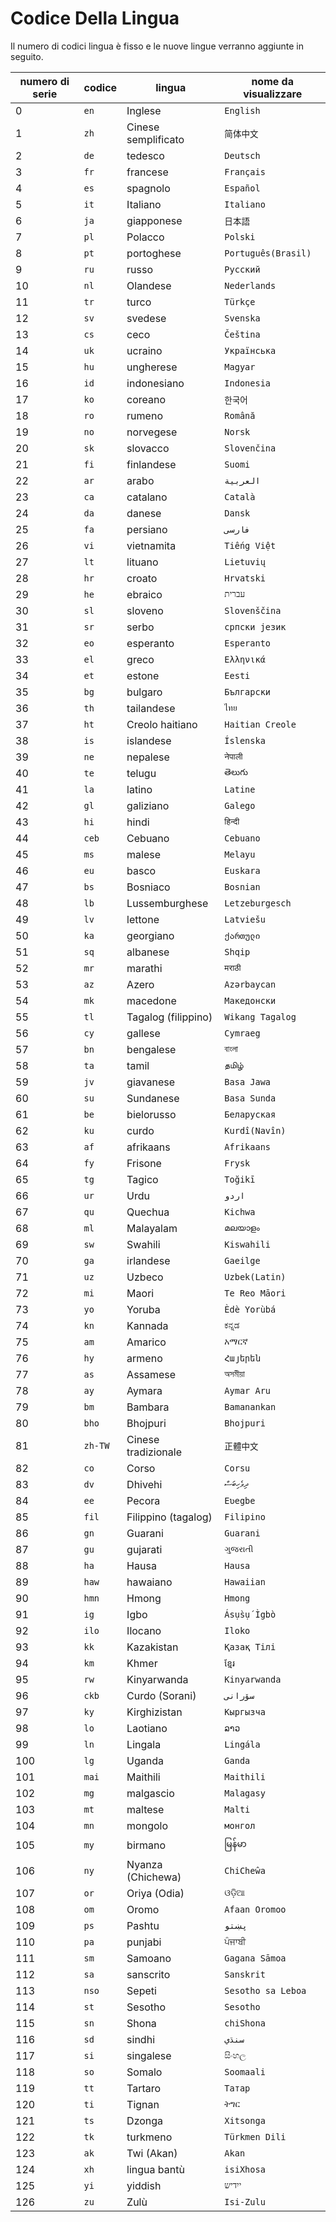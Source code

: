# Codice Della Lingua

Il numero di codici lingua è fisso e le nuove lingue verranno aggiunte in seguito.

| numero di serie | codice | lingua | nome da visualizzare |
| - | - | - | - |
| 0 | `en` | Inglese | `English` |
| 1 | `zh` | Cinese semplificato | `简体中文` |
| 2 | `de` | tedesco | `Deutsch` |
| 3 | `fr` | francese | `Français` |
| 4 | `es` | spagnolo | `Español` |
| 5 | `it` | Italiano | `Italiano` |
| 6 | `ja` | giapponese | `日本語` |
| 7 | `pl` | Polacco | `Polski` |
| 8 | `pt` | portoghese | `Português(Brasil)` |
| 9 | `ru` | russo | `Русский` |
| 10 | `nl` | Olandese | `Nederlands` |
| 11 | `tr` | turco | `Türkçe` |
| 12 | `sv` | svedese | `Svenska` |
| 13 | `cs` | ceco | `Čeština` |
| 14 | `uk` | ucraino | `Українська` |
| 15 | `hu` | ungherese | `Magyar` |
| 16 | `id` | indonesiano | `Indonesia` |
| 17 | `ko` | coreano | `한국어` |
| 18 | `ro` | rumeno | `Română` |
| 19 | `no` | norvegese | `Norsk` |
| 20 | `sk` | slovacco | `Slovenčina` |
| 21 | `fi` | finlandese | `Suomi` |
| 22 | `ar` | arabo | `العربية` |
| 23 | `ca` | catalano | `Català` |
| 24 | `da` | danese | `Dansk` |
| 25 | `fa` | persiano | `فارسی` |
| 26 | `vi` | vietnamita | `Tiếng Việt` |
| 27 | `lt` | lituano | `Lietuvių` |
| 28 | `hr` | croato | `Hrvatski` |
| 29 | `he` | ebraico | `עברית` |
| 30 | `sl` | sloveno | `Slovenščina` |
| 31 | `sr` | serbo | `српски језик` |
| 32 | `eo` | esperanto | `Esperanto` |
| 33 | `el` | greco | `Ελληνικά` |
| 34 | `et` | estone | `Eesti` |
| 35 | `bg` | bulgaro | `Български` |
| 36 | `th` | tailandese | `ไทย` |
| 37 | `ht` | Creolo haitiano | `Haitian Creole` |
| 38 | `is` | islandese | `Íslenska` |
| 39 | `ne` | nepalese | `नेपाली` |
| 40 | `te` | telugu | `తెలుగు` |
| 41 | `la` | latino | `Latine` |
| 42 | `gl` | galiziano | `Galego` |
| 43 | `hi` | hindi | `हिन्दी` |
| 44 | `ceb` | Cebuano | `Cebuano` |
| 45 | `ms` | malese | `Melayu` |
| 46 | `eu` | basco | `Euskara` |
| 47 | `bs` | Bosniaco | `Bosnian` |
| 48 | `lb` | Lussemburghese | `Letzeburgesch` |
| 49 | `lv` | lettone | `Latviešu` |
| 50 | `ka` | georgiano | `ქართული` |
| 51 | `sq` | albanese | `Shqip` |
| 52 | `mr` | marathi | `मराठी` |
| 53 | `az` | Azero | `Azərbaycan` |
| 54 | `mk` | macedone | `Македонски` |
| 55 | `tl` | Tagalog (filippino) | `Wikang Tagalog` |
| 56 | `cy` | gallese | `Cymraeg` |
| 57 | `bn` | bengalese | `বাংলা` |
| 58 | `ta` | tamil | `தமிழ்` |
| 59 | `jv` | giavanese | `Basa Jawa` |
| 60 | `su` | Sundanese | `Basa Sunda` |
| 61 | `be` | bielorusso | `Беларуская` |
| 62 | `ku` | curdo | `Kurdî(Navîn)` |
| 63 | `af` | afrikaans | `Afrikaans` |
| 64 | `fy` | Frisone | `Frysk` |
| 65 | `tg` | Tagico | `Toğikī` |
| 66 | `ur` | Urdu | `اردو` |
| 67 | `qu` | Quechua | `Kichwa` |
| 68 | `ml` | Malayalam | `മലയാളം` |
| 69 | `sw` | Swahili | `Kiswahili` |
| 70 | `ga` | irlandese | `Gaeilge` |
| 71 | `uz` | Uzbeco | `Uzbek(Latin)` |
| 72 | `mi` | Maori | `Te Reo Māori` |
| 73 | `yo` | Yoruba | `Èdè Yorùbá` |
| 74 | `kn` | Kannada | `ಕನ್ನಡ` |
| 75 | `am` | Amarico | `አማርኛ` |
| 76 | `hy` | armeno | `Հայերեն` |
| 77 | `as` | Assamese | `অসমীয়া` |
| 78 | `ay` | Aymara | `Aymar Aru` |
| 79 | `bm` | Bambara | `Bamanankan` |
| 80 | `bho` | Bhojpuri | `Bhojpuri` |
| 81 | `zh-TW` | Cinese tradizionale | `正體中文` |
| 82 | `co` | Corso | `Corsu` |
| 83 | `dv` | Dhivehi | `ދިވެހިބަސް` |
| 84 | `ee` | Pecora | `Eʋegbe` |
| 85 | `fil` | Filippino (tagalog) | `Filipino` |
| 86 | `gn` | Guarani | `Guarani` |
| 87 | `gu` | gujarati | `ગુજરાતી` |
| 88 | `ha` | Hausa | `Hausa` |
| 89 | `haw` | hawaiano | `Hawaiian` |
| 90 | `hmn` | Hmong | `Hmong` |
| 91 | `ig` | Igbo | `Ásụ̀sụ́ Ìgbò` |
| 92 | `ilo` | Ilocano | `Iloko` |
| 93 | `kk` | Kazakistan | `Қазақ Тілі` |
| 94 | `km` | Khmer | `ខ្មែរ` |
| 95 | `rw` | Kinyarwanda | `Kinyarwanda` |
| 96 | `ckb` | Curdo (Sorani) | `سۆرانی` |
| 97 | `ky` | Kirghizistan | `Кыргызча` |
| 98 | `lo` | Laotiano | `ລາວ` |
| 99 | `ln` | Lingala | `Lingála` |
| 100 | `lg` | Uganda | `Ganda` |
| 101 | `mai` | Maithili | `Maithili` |
| 102 | `mg` | malgascio | `Malagasy` |
| 103 | `mt` | maltese | `Malti` |
| 104 | `mn` | mongolo | `монгол` |
| 105 | `my` | birmano | `မြန်မာ` |
| 106 | `ny` | Nyanza (Chichewa) | `ChiCheŵa` |
| 107 | `or` | Oriya (Odia) | `ଓଡ଼ିଆ` |
| 108 | `om` | Oromo | `Afaan Oromoo` |
| 109 | `ps` | Pashtu | `پښتو` |
| 110 | `pa` | punjabi | `ਪੰਜਾਬੀ` |
| 111 | `sm` | Samoano | `Gagana Sāmoa` |
| 112 | `sa` | sanscrito | `Sanskrit` |
| 113 | `nso` | Sepeti | `Sesotho sa Leboa` |
| 114 | `st` | Sesotho | `Sesotho` |
| 115 | `sn` | Shona | `chiShona` |
| 116 | `sd` | sindhi | `سنڌي` |
| 117 | `si` | singalese | `සිංහල` |
| 118 | `so` | Somalo | `Soomaali` |
| 119 | `tt` | Tartaro | `Татар` |
| 120 | `ti` | Tignan | `ትግር` |
| 121 | `ts` | Dzonga | `Xitsonga` |
| 122 | `tk` | turkmeno | `Türkmen Dili` |
| 123 | `ak` | Twi (Akan) | `Akan` |
| 124 | `xh` | lingua bantù | `isiXhosa` |
| 125 | `yi` | yiddish | `ייִדיש` |
| 126 | `zu` | Zulù | `Isi-Zulu` |